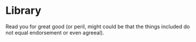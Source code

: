 # Library
Read you for great good (or peril, might could be that the things included do not equal endorsement or even agreeal).
